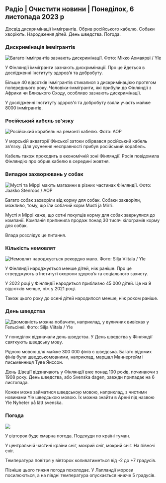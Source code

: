 ## Радіо \| Очистити новини \| Понеділок, 6 листопада 2023 р

Досвід дискримінації іммігрантів. Обрив російського кабелю. Собаки хворіють. Народження дітей. День шведства. Погода.

### Дискримінація іммігрантів

![Багато іммігрантів зазнають дискримінації. Фото: Мікко Ахмаярві / Yle](https://images.cdn.yle.fi/image/upload/c_crop,h_2485,w_4419,x_0,y_114/ar_1.7777777777777777,c_fill,g_faces,h_675,w_1200/dpr_1.0/q_auto:eco/f_auto/fl_lossy/v1698074800/39-115894164df61298ec3e)

У Фінляндії іммігранти зазнають дискримінації. Про це йдеться в дослідженні Інституту здоров’я та добробуту.

Більше 40 відсотків іммігрантів стикалися з дискримінацією протягом попереднього року. Чоловіки-іммігранти, які прибули до Фінляндії з Африки чи Близького Сходу, особливо зазнають дискримінації.

У дослідженні Інституту здоров'я та добробуту взяли участь майже 8000 іммігрантів.

### Російський кабель зв'язку

![Російський корабель на ремонті кабелю. Фото: AOP](https://images.cdn.yle.fi/image/upload/c_crop,h_3283,w_5838,x_0,y_380/ar_1.7777777777777777,c_fill,g_faces,h_675,w_1200/dpr_1.0/q_auto:eco/f_auto/fl_lossy/v1699268142/39-11962776548c5acae94c)

У морській акваторії Фінської затоки обірвався російський кабель зв'язку. Для усунення несправності прибув російський корабель.

Кабель також проходить в економічній зоні Фінляндії. Росія повідомила Фінляндію про обрив кабелю в середині жовтня.

### Випадки захворювань у собак

![Мусті та Міррі мають магазини в різних частинах Фінляндії. Фото: Jaakko Stenroos / AOP](https://images.cdn.yle.fi/image/upload/c_crop,h_2746,w_4883,x_0,y_452/ar_1.7777777777777777,c_fill,g_faces,h_675,w_1200/dpr_1.0/q_auto:eco/f_auto/fl_lossy/v1699194714/39-11960056547a6fe024cd)

Багато собак захворіли від корму для собак. Собаки захворіли, можливо, тому, що їли собачий корм Musti ja Mirri.

Мусті я Міррі каже, що сотні покупців корму для собак звернулися до компанії. Компанія припинила продаж понад 30 тисяч кілограмів корму для собак.

Влада розслідує це питання.

### Кількість немовлят

![Немовлят народжується рекордно мало. Фото: Silja Viitala / Yle](https://images.cdn.yle.fi/image/upload/c_crop,h_2812,w_5000,x_0,y_233/ar_1.777777777777777,c_fill,g_faces,h_675,w_1200/dpr_1.0/q_auto:eco/f_auto/fl_lossy/v1697805617/39-1189261653274b0907f5)

У Фінляндії народжується менше дітей, ніж раніше. Про це стверджують в Інституті охорони здоров’я та соціального захисту.

У 2022 році у Фінляндії народиться приблизно 45 000 дітей. Це на 9 відсотків менше, ніж у 2021 році.

Також цього року до осені дітей народилося менше, ніж роком раніше.

### День шведства

![Двомовність можна побачити, наприклад, у вуличних вивісках у Гельсінкі. Фото: Silja Viitala / Yle](https://images.cdn.yle.fi/image/upload/c_crop,h_2813,w_5000,x_0,y_0/ar_1.7777777777777777,c_fill,g_faces,h_675,w_1200/dpr_1.0/q_auto:eco/f_auto/fl_lossy/v1615970514/39-7850546051bda715b05)

У понеділок відзначали день шведства. У День шведства у Фінляндії святкують шведську мову.

Рідною мовою для майже 300 000 фінів є шведська. Багато відомих фінів були шведськомовними, наприклад, маршал Маннергейм і письменниця Туве Янссон.

День Швеції відзначають у Фінляндії вже понад 100 років, починаючи з 1908 року. День шведства, або Svenska dagen, завжди припадає на 6 листопада.

Кожен може займатися шведською мовою, наприклад, з чистими новинами Yle шведською мовою. Їх можна знайти в Арені під назвою Yle Nyheter på lätt svenska.

### Погода

![](https://images.cdn.yle.fi/image/upload/c_crop,h_1080,w_1919,x_0,y_0/ar_1.7777777777777777,c_fill,g_faces,h_675,w_1200/dpr_1.0/q_auto:eco/f_auto/fl_lossy/v1699290254/39-119671665491c7602c1a)

У вівторок буде хмарна погода. Подекуди по країні туман.

У центральній частині країни сніг, мокрий сніг, мокрий сніг. На півночі сніг.

Температура повітря у вівторок коливатиметься від -2 до +7 градусів.

Пізніше цього тижня погода похолодає. У Лапландії морози посилюються, а на півдні температура опускається нижче 5 градусів.
